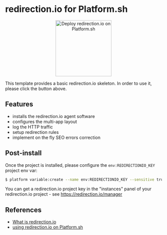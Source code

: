 # redirection.io for Platform.sh

<p align="center">
<a href="https://console.platform.sh/projects/create-project?template=https://raw.githubusercontent.com/xavierlacot/templates-external/master/templates/redirection-io.template.yaml&utm_content=redirection-io&utm_source=github&utm_medium=button&utm_campaign=deploy_on_platform">
    <img src="https://platform.sh/images/deploy/lg-blue.svg" alt="Deploy redirection.io on Platform.sh" width="180px" />
</a>
</p>

This template provides a basic redirection.io skeleton. In order to use it, please click the button above.

## Features

 * installs the redirection.io agent software
 * configures the multi-app layout
 * log the HTTP traffic
 * setup redirection rules
 * implement on the fly SEO errors correction

## Post-install

Once the project is installed, please configure the `env:REDIRECTIONIO_KEY` project env var:

```bash
$ platform variable:create --name env:REDIRECTIONIO_KEY --sensitive true --value "set your key here"
```

You can get a redirection.io project key in the "instances" panel of your redirection.io project - see https://redirection.io/manager

## References

 * [What is redirection.io](https://redirection.io/documentation/user-documentation/what-is-redirection-io)
 * [using redirection.io on Platform.sh](https://redirection.io/documentation/knowledge-base/using-redirection-io-on-platform-sh-or-symfony-cloud)
